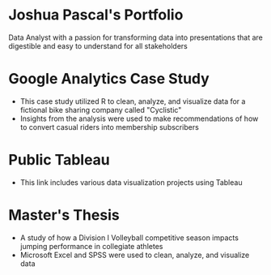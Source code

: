 # Joshua Pascal's Portfolio
Data Analyst with a passion for transforming data into presentations that are digestible and easy to understand for all stakeholders

# Google Analytics Case Study
+ This case study utilized R to clean, analyze, and visualize data for a fictional bike sharing company called "Cyclistic"
+ Insights from the analysis were used to make recommendations of how to convert casual riders into membership subscribers

# Public Tableau
+ This link includes various data visualization projects using Tableau

# Master's Thesis
+ A study of how a Division I Volleyball competitive season impacts jumping performance in collegiate athletes
+ Microsoft Excel and SPSS were used to clean, analyze, and visualize data
